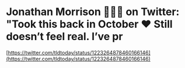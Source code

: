 # Jonathan Morrison 🙋🏻‍♂️ on Twitter: "Took this back in October ❤️ Still doesn’t feel real. I’ve pr

[https://twitter.com/tldtoday/status/1223264878460166146](https://twitter.com/tldtoday/status/1223264878460166146)

